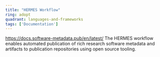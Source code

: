 ```yaml
---
title: "HERMES Workflow"
ring: adopt
quadrant: languages-and-frameworks
tags: ['Documentation']
---
```

https://docs.software-metadata.pub/en/latest/
The HERMES workflow enables automated publication of rich research software metadata and artifacts to publication repositories using open source tooling.
